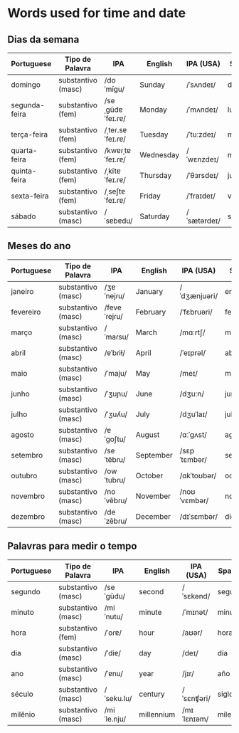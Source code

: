 # Words used for time and date

##  Dias da semana 

| Portuguese          | Tipo de Palavra  | IPA         | English     | IPA (USA)  | Spanish       | Spanish IPA | No.  |
|---------------------|------------------|-------------|-------------|------------|---------------|-----------------------------|------|
| domingo             | substantivo (masc) | /doˈmĩgu/   | Sunday      | /ˈsʌndeɪ/  | domingo       | /doˈmiŋɡo/                | 2074 |
| segunda-feira       | substantivo (fem)  | /seˌgũdɐ ˈfeɪ.ɾɐ/ | Monday  | /ˈmʌndeɪ/  | lunes         | /ˈlunes/                | 2075 |
| terça-feira         | substantivo (fem)  | /ˌteɾ.sɐ ˈfeɪ.ɾɐ/ | Tuesday | /ˈtuːzdeɪ/ | martes        | /ˈmartes/               | 2076 |
| quarta-feira        | substantivo (fem)  | /kwɐɾˌtɐ ˈfeɪ.ɾɐ/ | Wednesday | /ˈwɛnzdeɪ/ | miércoles    | /ˈmjeɾkles/            | 2077 |
| quinta-feira        | substantivo (fem)  | /ˌkĩtɐ ˈfeɪ.ɾɐ/ | Thursday  | /ˈθɜrsdeɪ/ | jueves        | /ˈxweβes/               | 2078 |
| sexta-feira         | substantivo (fem)  | /ˌseʃtɐ ˈfeɪ.ɾɐ/ | Friday    | /ˈfraɪdeɪ/ | viernes       | /ˈbjernes/             | 2079 |
| sábado              | substantivo (masc) | /ˈsɐbɐdu/   | Saturday   | /ˈsætərdeɪ/| sábado        | /ˈsabado/                  | 2080 |


## Meses do ano 

| Portuguese          | Tipo de Palavra  | IPA         | English     | IPA (USA)  | Spanish       | Spanish IPA  | No.  |
|---------------------|------------------|-------------|-------------|------------|---------------|-----------------------------|------|
| janeiro             | substantivo (masc) | /ʒɐˈnejɾu/  | January     | /ˈdʒænjuəri/| enero         | /ˈeneɾo/                 | 2081 |
| fevereiro           | substantivo (masc) | /feveˈɾejɾu/ | February    | /ˈfɛbruəri/ | febrero       | /ˈfeβɾeɾo/              | 2082 |
| março               | substantivo (masc) | /ˈmaɾsu/    | March       | /mɑːrtʃ/   | marzo         | /ˈmaɾθo/                  | 2083 |
| abril               | substantivo (masc) | /ɐˈbɾiɫ/    | April       | /ˈeɪprəl/  | abril         | /aˈβɾil/                  | 2084 |
| maio                | substantivo (masc) | /ˈmaju/     | May         | /meɪ/       | mayo          | /ˈmaʝo/                  | 2085 |
| junho               | substantivo (masc) | /ˈʒuɲu/     | June        | /dʒuːn/    | junio         | /ˈxunjo/                  | 2086 |
| julho               | substantivo (masc) | /ˈʒuʎu/     | July        | /dʒuˈlaɪ/  | julio         | /ˈxuljo/                  | 2087 |
| agosto              | substantivo (masc) | /ɐˈɡoʃtu/   | August      | /ɑːˈɡʌst/  | agosto        | /aˈɣosto/                 | 2088 |
| setembro            | substantivo (masc) | /seˈtẽbɾu/  | September   | /sɛpˈtɛmbər/ | septiembre   | /septjemˈbɾe/            | 2089 |
| outubro             | substantivo (masc) | /owˈtubɾu/  | October     | /ɑkˈtoʊbər/ | octubre      | /okˈtuβɾe/                | 2090 |
| novembro            | substantivo (masc) | /noˈvẽbɾu/  | November    | /noʊˈvɛmbər/| noviembre    | /noβjemˈbɾe/              | 2091 |
| dezembro            | substantivo (masc) | /deˈzẽbɾu/  | December    | /dɪˈsɛmbər/ | diciembre    | /diθjemˈbɾe/              | 2092 |


## Palavras para medir o tempo
| Portuguese          | Tipo de Palavra  | IPA         | English     | IPA (USA)  | Spanish       | Spanish IPA   | No. |
|---------------------|------------------|-------------|-------------|------------|---------------|-----------------------------|-----|
| segundo             | substantivo (masc) | /seˈɡũdu/  | second      | /ˈsɛkənd/  | segundo       | /seˈɡundo/                  | 2094 |
| minuto              | substantivo (masc) | /miˈnutu/   | minute      | /ˈmɪnət/   | minuto        | /miˈnuto/                  | 2093 |
| hora                | substantivo (fem)  | /ˈoɾɐ/      | hour        | /aʊər/     | hora          | /ˈoɾa/                     | 2095 |
| dia                 | substantivo (masc) | /ˈdiɐ/      | day         | /deɪ/      | día           | /ˈdi.a/                    | 2096 |
| ano                 | substantivo (masc) | /ˈɐnu/      | year        | /jɪr/      | año           | /ˈaɲo/                     | 2063 |
| século              | substantivo (masc) | /ˈseku.lu/  | century     | /ˈsɛnʧəri/ | siglo         | /ˈsiɣlo/                   | 2097 |
| milênio             | substantivo (masc) | /miˈle.nju/ | millennium  | /mɪˈlɛnɪəm/| milenio       | /miˈlenjo/                 | 2098 |

